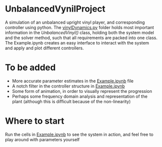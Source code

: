 # UnbalancedVynilProject
A simulation of an unbalanced upright vinyl player, and corresponding controller using python.
The [vinylDynamics.py](vinylDynamics.py) folder holds most important information in the _UnbalancedVinyl()_ class, holding both the system model and the solver method, such that all requirements are packed into one class. The Example.ipynb creates an easy interface to interact with the system and apply and plot different controllers.

# To be added
- More accurate parameter estimates in the [Example.ipynb](Example.ipynb) file
- A notch filter in the controller structure in [Example.ipynb](Example.ipynb)
- Some form of animation, in order to visually represent the progression
- Perhaps some frequency domain analysis and representation of the plant (although this is difficult because of the non-linearity)

# Where to start
Run the cells in [Example.ipynb](Example.ipynb) to see the system in action, and feel free to play around with parameters yourself
